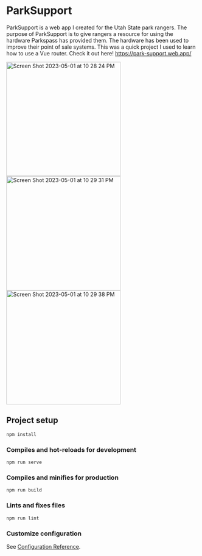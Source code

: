 # ParkSupport

ParkSupport is a web app I created for the Utah State park rangers. The purpose of ParkSupport is to give rangers a resource for using the hardware Parkspass has provided them. The hardware has been used to improve their point of sale systems. This was a quick project I used to learn how to use a Vue router. Check it out here! https://park-support.web.app/

<img width="300" alt="Screen Shot 2023-05-01 at 10 28 24 PM" src="https://user-images.githubusercontent.com/70713646/235579473-c7275a8b-873e-4b2d-aa6b-4c4aa8d613d4.png">

<img width="300" alt="Screen Shot 2023-05-01 at 10 29 31 PM" src="https://user-images.githubusercontent.com/70713646/235579514-e8b44afe-d23a-4e78-a536-d206d3d570fe.png">

<img width="300" alt="Screen Shot 2023-05-01 at 10 29 38 PM" src="https://user-images.githubusercontent.com/70713646/235579529-19000845-02e8-4504-b974-f0fefb93f0f2.png">

## Project setup
```
npm install
```

### Compiles and hot-reloads for development
```
npm run serve
```

### Compiles and minifies for production
```
npm run build
```

### Lints and fixes files
```
npm run lint
```

### Customize configuration
See [Configuration Reference](https://cli.vuejs.org/config/).
